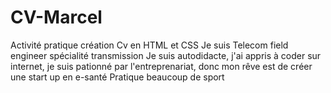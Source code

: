# CV-Marcel
Activité pratique création Cv en HTML et CSS
Je suis Telecom field engineer spécialité transmission
Je suis autodidacte, j'ai appris à coder sur internet, je suis pationné par l'entreprenariat, donc mon rêve est de créer une start up en e-santé 
Pratique beaucoup de sport
